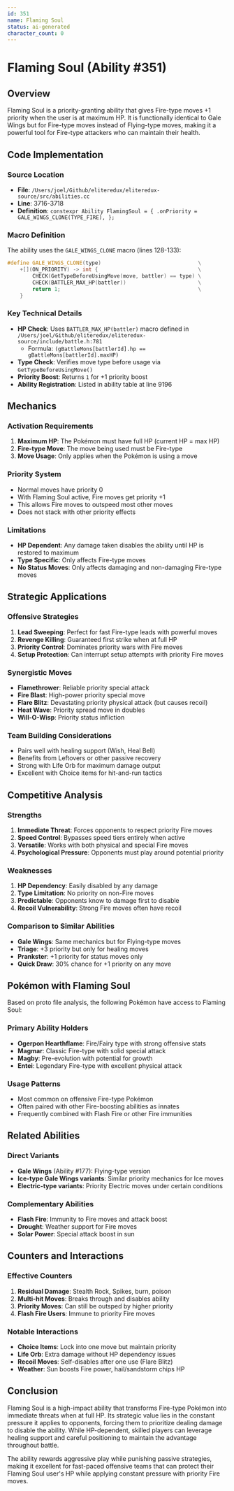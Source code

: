 ```yaml
---
id: 351
name: Flaming Soul
status: ai-generated
character_count: 0
---
```


# Flaming Soul (Ability #351)

## Overview
Flaming Soul is a priority-granting ability that gives Fire-type moves +1 priority when the user is at maximum HP. It is functionally identical to Gale Wings but for Fire-type moves instead of Flying-type moves, making it a powerful tool for Fire-type attackers who can maintain their health.

## Code Implementation

### Source Location
- **File**: `/Users/joel/Github/eliteredux/eliteredux-source/src/abilities.cc`
- **Line**: 3716-3718
- **Definition**: `constexpr Ability FlamingSoul = { .onPriority = GALE_WINGS_CLONE(TYPE_FIRE), };`

### Macro Definition
The ability uses the `GALE_WINGS_CLONE` macro (lines 128-133):
```cpp
#define GALE_WINGS_CLONE(type)                               \
    +[](ON_PRIORITY) -> int {                                \
        CHECK(GetTypeBeforeUsingMove(move, battler) == type) \
        CHECK(BATTLER_MAX_HP(battler))                       \
        return 1;                                            \
    }
```

### Key Technical Details
- **HP Check**: Uses `BATTLER_MAX_HP(battler)` macro defined in `/Users/joel/Github/eliteredux/eliteredux-source/include/battle.h:781`
  - Formula: `(gBattleMons[battlerId].hp == gBattleMons[battlerId].maxHP)`
- **Type Check**: Verifies move type before usage via `GetTypeBeforeUsingMove()`
- **Priority Boost**: Returns `1` for +1 priority boost
- **Ability Registration**: Listed in ability table at line 9196

## Mechanics

### Activation Requirements
1. **Maximum HP**: The Pokémon must have full HP (current HP = max HP)
2. **Fire-type Move**: The move being used must be Fire-type
3. **Move Usage**: Only applies when the Pokémon is using a move

### Priority System
- Normal moves have priority 0
- With Flaming Soul active, Fire moves get priority +1
- This allows Fire moves to outspeed most other moves
- Does not stack with other priority effects

### Limitations
- **HP Dependent**: Any damage taken disables the ability until HP is restored to maximum
- **Type Specific**: Only affects Fire-type moves
- **No Status Moves**: Only affects damaging and non-damaging Fire-type moves

## Strategic Applications

### Offensive Strategies
1. **Lead Sweeping**: Perfect for fast Fire-type leads with powerful moves
2. **Revenge Killing**: Guaranteed first strike when at full HP
3. **Priority Control**: Dominates priority wars with Fire moves
4. **Setup Protection**: Can interrupt setup attempts with priority Fire moves

### Synergistic Moves
- **Flamethrower**: Reliable priority special attack
- **Fire Blast**: High-power priority special move
- **Flare Blitz**: Devastating priority physical attack (but causes recoil)
- **Heat Wave**: Priority spread move in doubles
- **Will-O-Wisp**: Priority status infliction

### Team Building Considerations
- Pairs well with healing support (Wish, Heal Bell)
- Benefits from Leftovers or other passive recovery
- Strong with Life Orb for maximum damage output
- Excellent with Choice items for hit-and-run tactics

## Competitive Analysis

### Strengths
1. **Immediate Threat**: Forces opponents to respect priority Fire moves
2. **Speed Control**: Bypasses speed tiers entirely when active
3. **Versatile**: Works with both physical and special Fire moves
4. **Psychological Pressure**: Opponents must play around potential priority

### Weaknesses
1. **HP Dependency**: Easily disabled by any damage
2. **Type Limitation**: No priority on non-Fire moves
3. **Predictable**: Opponents know to damage first to disable
4. **Recoil Vulnerability**: Strong Fire moves often have recoil

### Comparison to Similar Abilities
- **Gale Wings**: Same mechanics but for Flying-type moves
- **Triage**: +3 priority but only for healing moves
- **Prankster**: +1 priority for status moves only
- **Quick Draw**: 30% chance for +1 priority on any move

## Pokémon with Flaming Soul

Based on proto file analysis, the following Pokémon have access to Flaming Soul:

### Primary Ability Holders
- **Ogerpon Hearthflame**: Fire/Fairy type with strong offensive stats
- **Magmar**: Classic Fire-type with solid special attack
- **Magby**: Pre-evolution with potential for growth
- **Entei**: Legendary Fire-type with excellent physical attack

### Usage Patterns
- Most common on offensive Fire-type Pokémon
- Often paired with other Fire-boosting abilities as innates
- Frequently combined with Flash Fire or other Fire immunities

## Related Abilities

### Direct Variants
- **Gale Wings** (Ability #177): Flying-type version
- **Ice-type Gale Wings variants**: Similar priority mechanics for Ice moves
- **Electric-type variants**: Priority Electric moves under certain conditions

### Complementary Abilities
- **Flash Fire**: Immunity to Fire moves and attack boost
- **Drought**: Weather support for Fire moves
- **Solar Power**: Special attack boost in sun

## Counters and Interactions

### Effective Counters
1. **Residual Damage**: Stealth Rock, Spikes, burn, poison
2. **Multi-hit Moves**: Breaks through and disables ability
3. **Priority Moves**: Can still be outsped by higher priority
4. **Flash Fire Users**: Immune to priority Fire moves

### Notable Interactions
- **Choice Items**: Lock into one move but maintain priority
- **Life Orb**: Extra damage without HP dependency issues
- **Recoil Moves**: Self-disables after one use (Flare Blitz)
- **Weather**: Sun boosts Fire power, hail/sandstorm chips HP

## Conclusion

Flaming Soul is a high-impact ability that transforms Fire-type Pokémon into immediate threats when at full HP. Its strategic value lies in the constant pressure it applies to opponents, forcing them to prioritize dealing damage to disable the ability. While HP-dependent, skilled players can leverage healing support and careful positioning to maintain the advantage throughout battle.

The ability rewards aggressive play while punishing passive strategies, making it excellent for fast-paced offensive teams that can protect their Flaming Soul user's HP while applying constant pressure with priority Fire moves.